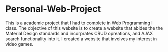 # Personal-Web-Project
This is a academic project that I had to complete in Web Programming I class. The objective of this website is to create a website that abides the the Material Design standards and incorprates CRUD opreations, and AJAX search functionality into it. I created a website that involves my interest in video games. 
